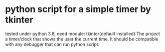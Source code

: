 # python script for a simple timer by tkinter
tested under python 3.8, need module: tkinter(default installed)
The project a timer/clock that shows the user the current time. 
It should be compatible with any debugger that can run python script.
